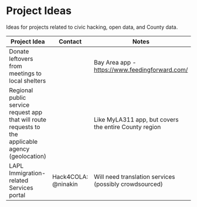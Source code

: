 # Project Ideas
Ideas for projects related to civic hacking, open data, and County data.

| Project Idea | Contact | Notes |
| ------------ | ------- | ----- |
| Donate leftovers from meetings to local shelters | | Bay Area app - https://www.feedingforward.com/ |
| Regional public service request app that will route requests to the applicable agency (geolocation) | | Like MyLA311 app, but covers the entire County region |
| LAPL Immigration-related Services portal | Hack4COLA: @ninakin | Will need translation services (possibly crowdsourced) |
